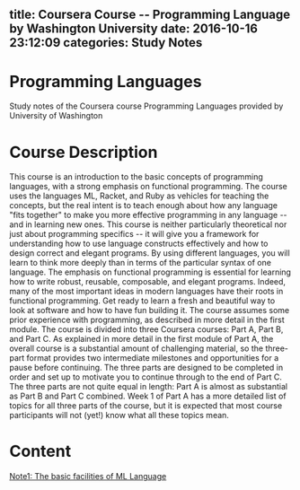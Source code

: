 title: Coursera Course -- Programming Language by Washington University
date: 2016-10-16 23:12:09
categories: Study Notes
---

# Programming Languages
Study notes of the Coursera course Programming Languages provided by University of Washington

# Course Description
This course is an introduction to the basic concepts of programming languages, with a strong emphasis on functional programming. The course uses the languages ML, Racket, and Ruby as vehicles for teaching the concepts, but the real intent is to teach enough about how any language "fits together" to make you more effective programming in any language -- and in learning new ones. This course is neither particularly theoretical nor just about programming specifics -- it will give you a framework for understanding how to use language constructs effectively and how to design correct and elegant programs. By using different languages, you will learn to think more deeply than in terms of the particular syntax of one language. The emphasis on functional programming is essential for learning how to write robust, reusable, composable, and elegant programs. Indeed, many of the most important ideas in modern languages have their roots in functional programming. Get ready to learn a fresh and beautiful way to look at software and how to have fun building it. The course assumes some prior experience with programming, as described in more detail in the first module. The course is divided into three Coursera courses: Part A, Part B, and Part C. As explained in more detail in the first module of Part A, the overall course is a substantial amount of challenging material, so the three-part format provides two intermediate milestones and opportunities for a pause before continuing. The three parts are designed to be completed in order and set up to motivate you to continue through to the end of Part C. The three parts are not quite equal in length: Part A is almost as substantial as Part B and Part C combined. Week 1 of Part A has a more detailed list of topics for all three parts of the course, but it is expected that most course participants will not (yet!) know what all these topics mean.

# Content
[Note1: The basic facilities of ML Language](https://github.com/sulxxy/Coursera_Course_Programming_Language/wiki/Note1:-Basic-facilities-of-ML-language)
